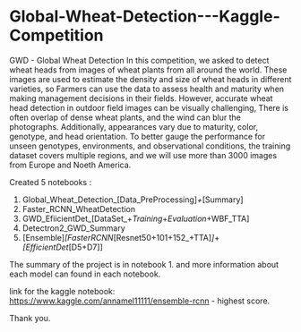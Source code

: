 # Global-Wheat-Detection---Kaggle-Competition
GWD - Global Wheat Detection In this competition, we asked to detect wheat heads from images of wheat plants from all around the world. These images are used to estimate the density and size of wheat heads in different varieties, so Farmers can use the data to assess health and maturity when making management decisions in their fields. However, accurate wheat head detection in outdoor field images can be visually challenging, There is often overlap of dense wheat plants, and the wind can blur the photographs. Additionally, appearances vary due to maturity, color, genotype, and head orientation. To better gauge the performance for unseen genotypes, environments, and observational conditions, the training dataset covers multiple regions, and we will use more than 3000 images from Europe and Noeth America.


Created 5 notebooks :
1. Global_Wheat_Detection_[Data_PreProcessing]_+_[Summary] 
2. Faster_RCNN_WheatDetection
3. GWD_EfiicientDet_[DataSet_+_Training_+_Evaluation_+WBF_TTA]
4. Detectron2_GWD_Summary
5. [Ensemble]_[FasterRCNN_[Resnet50+101+152_+TTA]_]_+_[EfficientDet_[D5+D7]] 

The summary of the project is in notebook 1.
and more information about each model can found in each notebook.

link for the kaggle notebook: https://www.kaggle.com/annamel11111/ensemble-rcnn - highest score.

Thank you.
